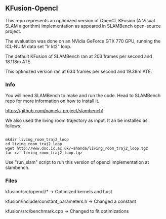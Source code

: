 ## KFusion-Opencl
This repo represents an optimized version of OpenCL KFusion (A Visual SLAM algorithm) implementation as appeared in SLAMBench open-source project.

The evaluation was done on an NVidia GeForce GTX 770 GPU, running the ICL-NUIM data set "lr kt2" loop.

The default KFusion of SLAMBench ran at 203 frames per second and 18.118m ATE.

This optimized version ran at 634 frames per second and 19.38m ATE. 

### Info
You will need SLAMBench to make and run the code. Head to SLAMBench repo for more information on how to install it. 

https://github.com/pamela-project/slambench1

We also used the living room trajectory as input. It an be installed as follows:
<pre><code>
mkdir living_room_traj2_loop
cd living_room_traj2_loop
wget http://www.doc.ic.ac.uk/~ahanda/living_room_traj2_loop.tgz
tar xzf living_room_traj2_loop.tgz
</code></pre>

Use "run_slam" script to run this version of opencl implementation at slambench.

### Files
kfusion/src/opencl/* -> Optimized kernels and host

kfusion/include/constant_parameters.h -> Changed a constant

kfusion/src/benchmark.cpp -> Changed to fit optimizations


